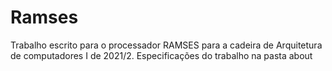 # Ramses

Trabalho escrito para o processador RAMSES para a cadeira de Arquitetura de computadores I de 2021/2.
Especificações do trabalho na pasta about
